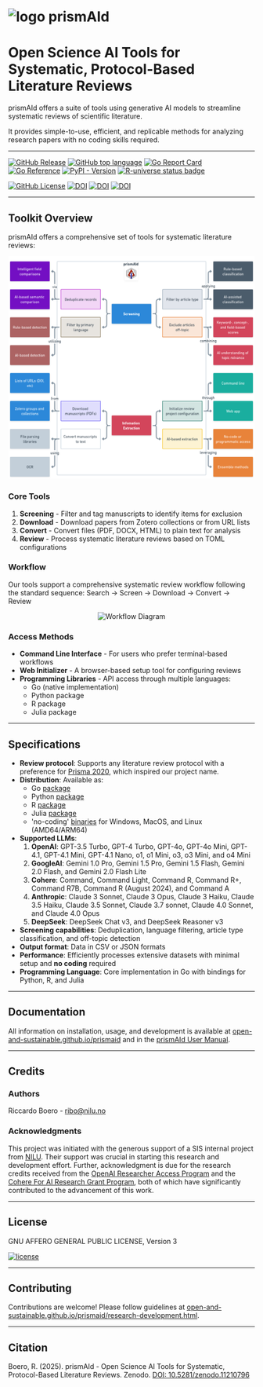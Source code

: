 # ![logo](https://raw.githubusercontent.com/ricboer0/prismAId/main/figures/prismAId_logo.png) prismAId
# Open Science AI Tools for Systematic, Protocol-Based Literature Reviews

prismAId offers a suite of tools using generative AI models to streamline systematic reviews of scientific literature.

It provides simple-to-use, efficient, and replicable methods for analyzing research papers with no coding skills required.

---

[![GitHub Release](https://img.shields.io/github/v/release/Open-and-Sustainable/prismAId?sort=semver&display_name=tag&style=flat)](https://github.com/Open-and-Sustainable/prismAId/releases)
[![GitHub top language](https://img.shields.io/github/languages/top/Open-and-Sustainable/prismAId?style=flat)](https://go.dev/)
[![Go Report Card](https://goreportcard.com/badge/github.com/open-and-sustainable/prismaid)](https://goreportcard.com/report/github.com/open-and-sustainable/prismaid)
[![Go Reference](https://pkg.go.dev/badge/github.com/open-and-sustainable/prismaid.svg)](https://pkg.go.dev/github.com/open-and-sustainable/prismaid)
[![PyPI - Version](https://img.shields.io/pypi/v/prismaid?logo=pypi)](https://pypi.org/project/prismaid/)
[![R-universe status badge](https://open-and-sustainable.r-universe.dev/badges/prismaid)](https://open-and-sustainable.r-universe.dev/prismaid)

[![GitHub License](https://img.shields.io/github/license/Open-and-Sustainable/prismAId?style=flat)](https://www.gnu.org/licenses/agpl-3.0.en.html#license-text)
[![DOI](https://zenodo.org/badge/DOI/10.5281/zenodo.11210796.svg)](https://doi.org/10.5281/zenodo.11210796)
[![DOI](https://joss.theoj.org/papers/10.21105/joss.07616/status.svg)](https://doi.org/10.21105/joss.07616)
[![DOI]( https://img.shields.io/badge/user_manual-10.5281/zenodo.15394332-blue)](https://raw.githubusercontent.com/open-and-sustainable/prismaid_manual/main/prismaid_manual.pdf)

---

## Toolkit Overview
prismAId offers a comprehensive set of tools for systematic literature reviews:

<div style="text-align: center;">
    <img src="https://raw.githubusercontent.com/open-and-sustainable/prismaid/main/figures/tools.png" alt="Tools Overview" style="width: 600px;">
</div>

### Core Tools
1. **Screening** - Filter and tag manuscripts to identify items for exclusion
2. **Download** - Download papers from Zotero collections or from URL lists
3. **Convert** - Convert files (PDF, DOCX, HTML) to plain text for analysis
4. **Review** - Process systematic literature reviews based on TOML configurations

### Workflow
Our tools support a comprehensive systematic review workflow following the standard sequence: Search → Screen → Download → Convert → Review

<div style="text-align: center;">
    <img src="https://raw.githubusercontent.com/ricboer0/prismaid/main/figures/prismAId_workflow.png" alt="Workflow Diagram" style="width: 600px;">
</div>

### Access Methods
- **Command Line Interface** - For users who prefer terminal-based workflows
- **Web Initializer** - A browser-based setup tool for configuring reviews
- **Programming Libraries** - API access through multiple languages:
  - Go (native implementation)
  - Python package
  - R package
  - Julia package

---

## Specifications
- **Review protocol**: Supports any literature review protocol with a preference for [Prisma 2020](https://www.prisma-statement.org/prisma-2020), which inspired our project name.
- **Distribution**: Available as:
  - Go [package](https://pkg.go.dev/github.com/open-and-sustainable/prismaid)
  - Python [package](https://pypi.org/project/prismaid/)
  - R [package](https://open-and-sustainable.r-universe.dev/prismaid)
  - Julia [package](https://github.com/JuliaRegistries/General/tree/master/P/PrismAId)
  - 'no-coding' [binaries](https://github.com/open-and-sustainable/prismaid/releases) for Windows, MacOS, and Linux (AMD64/ARM64)
- **Supported LLMs**:
    1. **OpenAI**: GPT-3.5 Turbo, GPT-4 Turbo, GPT-4o, GPT-4o Mini, GPT-4.1, GPT-4.1 Mini, GPT-4.1 Nano, o1, o1 Mini, o3, o3 Mini, and o4 Mini
    2. **GoogleAI**: Gemini 1.0 Pro, Gemini 1.5 Pro, Gemini 1.5 Flash, Gemini 2.0 Flash, and Gemini 2.0 Flash Lite
    3. **Cohere**: Command, Command Light, Command R, Command R+, Command R7B, Command R (August 2024), and Command A
    4. **Anthropic**: Claude 3 Sonnet, Claude 3 Opus, Claude 3 Haiku, Claude 3.5 Haiku, Claude 3.5 Sonnet, Claude 3.7 sonnet, Claude 4.0 Sonnet, and Claude 4.0 Opus
    5. **DeepSeek**: DeepSeek Chat v3, and DeepSeek Reasoner v3
- **Screening capabilities**: Deduplication, language filtering, article type classification, and off-topic detection
- **Output format**: Data in CSV or JSON formats
- **Performance**: Efficiently processes extensive datasets with minimal setup and **no coding** required
- **Programming Language**: Core implementation in Go with bindings for Python, R, and Julia

---

## Documentation
All information on installation, usage, and development is available at [open-and-sustainable.github.io/prismaid](https://open-and-sustainable.github.io/prismaid/) and in the [prismAId User Manual](https://raw.githubusercontent.com/open-and-sustainable/prismaid_manual/main/prismaid_manual.pdf).

---

## Credits
### Authors
Riccardo Boero - ribo@nilu.no

### Acknowledgments
This project was initiated with the generous support of a SIS internal project from [NILU](https://nilu.com). Their support was crucial in starting this research and development effort. Further, acknowledgment is due for the research credits received from the [OpenAI Researcher Access Program](https://grants.openai.com/prog/openai_researcher_access_program/) and the [Cohere For AI Research Grant Program](https://share.hsforms.com/1aF5ZiZDYQqCOd8JSzhUBJQch5vw?ref=txt.cohere.com), both of which have significantly contributed to the advancement of this work.

---

## License
GNU AFFERO GENERAL PUBLIC LICENSE, Version 3

[![license](https://www.gnu.org/graphics/agplv3-155x51.png)](https://www.gnu.org/licenses/agpl-3.0.en.html#license-text)

---

## Contributing
Contributions are welcome! Please follow guidelines at [open-and-sustainable.github.io/prismaid/research-development.html](https://open-and-sustainable.github.io/prismaid/research-development.html#contributing).

---

## Citation
Boero, R. (2025). prismAId - Open Science AI Tools for Systematic, Protocol-Based Literature Reviews. Zenodo. [DOI: 10.5281/zenodo.11210796](https://doi.org/10.5281/zenodo.11210796)
